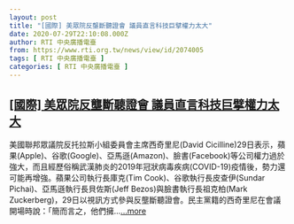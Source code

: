 ```yaml
---
layout: post
title: "[國際] 美眾院反壟斷聽證會 議員直言科技巨擘權力太大"
date: 2020-07-29T22:10:08.000Z
author: RTI 中央廣播電臺
from: https://www.rti.org.tw/news/view/id/2074005
tags: [ RTI 中央廣播電臺 ]
categories: [ RTI 中央廣播電臺 ]
---
```

<!--1596060608000-->
[[國際] 美眾院反壟斷聽證會 議員直言科技巨擘權力太大](https://www.rti.org.tw/news/view/id/2074005)
------

<div>
美國聯邦眾議院反托拉斯小組委員會主席西奇里尼(David Cicilline)29日表示，蘋果(Apple)、谷歌(Google)、亞馬遜(Amazon)、臉書(Facebook)等公司權力過於強大，而且經歷俗稱武漢肺炎的2019年冠狀病毒疾病(COVID-19)疫情後，勢力還可能再增強。蘋果公司執行長庫克(Tim Cook)、谷歌執行長皮查伊(Sundar Pichai)、亞馬遜執行長貝佐斯(Jeff Bezos)與臉書執行長祖克柏(Mark Zuckerberg)，29日以視訊方式參與反壟斷聽證會。民主黨籍的西奇里尼在會議開場時說：「簡而言之，他們擁...<a target="_blank" href="https://www.rti.org.tw/news/view/id/2074005">...more</a>
</div>
